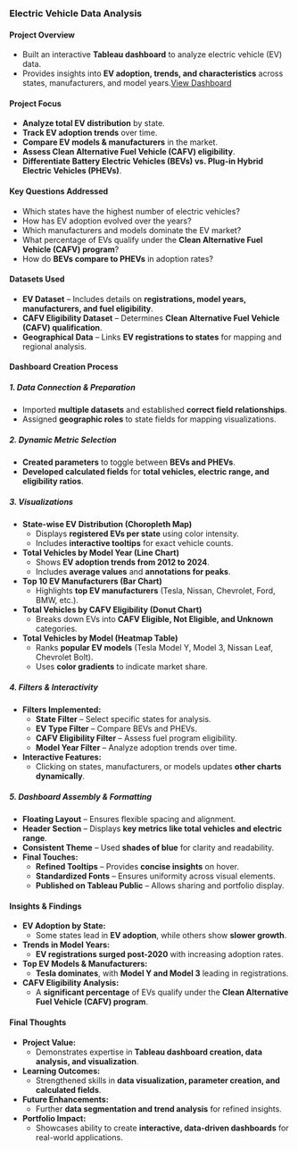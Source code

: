 ### **Electric Vehicle Data Analysis**  

#### **Project Overview**  
- Built an interactive **Tableau dashboard** to analyze electric vehicle (EV) data.  
- Provides insights into **EV adoption, trends, and characteristics** across states, manufacturers, and model years.<a href=" ">View Dashboard </a>

#### **Project Focus**  
- **Analyze total EV distribution** by state.  
- **Track EV adoption trends** over time.  
- **Compare EV models & manufacturers** in the market.  
- **Assess Clean Alternative Fuel Vehicle (CAFV) eligibility**.  
- **Differentiate Battery Electric Vehicles (BEVs) vs. Plug-in Hybrid Electric Vehicles (PHEVs)**.  

#### **Key Questions Addressed**  
- Which states have the highest number of electric vehicles?  
- How has EV adoption evolved over the years?  
- Which manufacturers and models dominate the EV market?  
- What percentage of EVs qualify under the **Clean Alternative Fuel Vehicle (CAFV) program**?  
- How do **BEVs compare to PHEVs** in adoption rates?  

#### **Datasets Used**  
- **EV Dataset** – Includes details on **registrations, model years, manufacturers, and fuel eligibility**.  
- **CAFV Eligibility Dataset** – Determines **Clean Alternative Fuel Vehicle (CAFV) qualification**.  
- **Geographical Data** – Links **EV registrations to states** for mapping and regional analysis.  

#### **Dashboard Creation Process**  

##### **1. Data Connection & Preparation**  
- Imported **multiple datasets** and established **correct field relationships**.  
- Assigned **geographic roles** to state fields for mapping visualizations.  

##### **2. Dynamic Metric Selection**  
- **Created parameters** to toggle between **BEVs and PHEVs**.  
- **Developed calculated fields** for **total vehicles, electric range, and eligibility ratios**.  

##### **3. Visualizations**  
- **State-wise EV Distribution (Choropleth Map)**  
  - Displays **registered EVs per state** using color intensity.  
  - Includes **interactive tooltips** for exact vehicle counts.  
- **Total Vehicles by Model Year (Line Chart)**  
  - Shows **EV adoption trends from 2012 to 2024**.  
  - Includes **average values** and **annotations for peaks**.  
- **Top 10 EV Manufacturers (Bar Chart)**  
  - Highlights **top EV manufacturers** (Tesla, Nissan, Chevrolet, Ford, BMW, etc.).  
- **Total Vehicles by CAFV Eligibility (Donut Chart)**  
  - Breaks down EVs into **CAFV Eligible, Not Eligible, and Unknown** categories.  
- **Total Vehicles by Model (Heatmap Table)**  
  - Ranks **popular EV models** (Tesla Model Y, Model 3, Nissan Leaf, Chevrolet Bolt).  
  - Uses **color gradients** to indicate market share.  

##### **4. Filters & Interactivity**  
- **Filters Implemented:**  
  - **State Filter** – Select specific states for analysis.  
  - **EV Type Filter** – Compare BEVs and PHEVs.  
  - **CAFV Eligibility Filter** – Assess fuel program eligibility.  
  - **Model Year Filter** – Analyze adoption trends over time.  
- **Interactive Features:**  
  - Clicking on states, manufacturers, or models updates **other charts dynamically**.  

##### **5. Dashboard Assembly & Formatting**  
- **Floating Layout** – Ensures flexible spacing and alignment.  
- **Header Section** – Displays **key metrics like total vehicles and electric range**.  
- **Consistent Theme** – Used **shades of blue** for clarity and readability.  
- **Final Touches:**  
  - **Refined Tooltips** – Provides **concise insights** on hover.  
  - **Standardized Fonts** – Ensures uniformity across visual elements.  
  - **Published on Tableau Public** – Allows sharing and portfolio display.  

#### **Insights & Findings**  
- **EV Adoption by State:**  
  - Some states lead in **EV adoption**, while others show **slower growth**.  
- **Trends in Model Years:**  
  - **EV registrations surged post-2020** with increasing adoption rates.  
- **Top EV Models & Manufacturers:**  
  - **Tesla dominates**, with **Model Y and Model 3** leading in registrations.  
- **CAFV Eligibility Analysis:**  
  - A **significant percentage** of EVs qualify under the **Clean Alternative Fuel Vehicle (CAFV) program**.  

#### **Final Thoughts**  
- **Project Value:**  
  - Demonstrates expertise in **Tableau dashboard creation, data analysis, and visualization**.  
- **Learning Outcomes:**  
  - Strengthened skills in **data visualization, parameter creation, and calculated fields**.  
- **Future Enhancements:**  
  - Further **data segmentation and trend analysis** for refined insights.  
- **Portfolio Impact:**  
  - Showcases ability to create **interactive, data-driven dashboards** for real-world applications.
